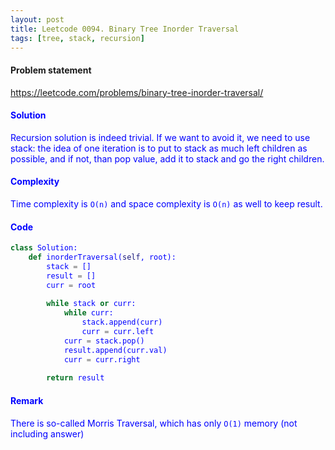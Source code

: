 ```yaml
---
layout: post
title: Leetcode 0094. Binary Tree Inorder Traversal
tags: [tree, stack, recursion]
---
```


#### Problem statement

<a href="https://leetcode.com/problems/binary-tree-inorder-traversal/"> <font color = blue>https://leetcode.com/problems/binary-tree-inorder-traversal/

#### Solution
Recursion solution is indeed trivial. If we want to avoid it, we need to use stack: the idea of one iteration is to put to stack as much left children as possible, and if not, than pop value, add it to stack and go the right children. 

#### Complexity
Time complexity is `O(n)` and space complexity is `O(n)` as well to keep result.

#### Code
```python
class Solution:
    def inorderTraversal(self, root):
        stack = []
        result = []
        curr = root
        
        while stack or curr:
            while curr:
                stack.append(curr)
                curr = curr.left
            curr = stack.pop()
            result.append(curr.val)
            curr = curr.right
            
        return result
```

#### Remark
There is so-called Morris Traversal, which has only `O(1)` memory (not including answer)

